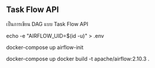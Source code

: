 ## Task Flow API

เป็นการเขียน DAG แบบ Task Flow API

echo -e "AIRFLOW_UID=$(id -u)" > .env

docker-compose up airflow-init

docker-compose up
docker build -t apache/airflow:2.10.3 .
